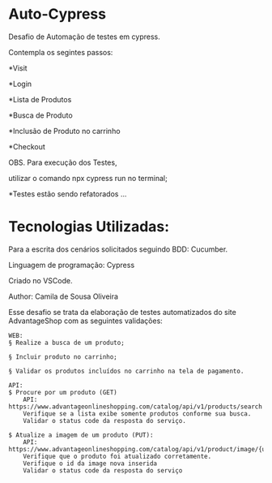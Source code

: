 # Auto-Cypress
 Desafio de Automação de testes em cypress.

 Contempla os segintes passos:
 
 *Visit
 
 *Login
 
 *Lista de Produtos
 
 *Busca de Produto
 
 *Inclusão de Produto no carrinho
 
 *Checkout

 OBS. Para execução dos Testes, 

 utilizar o comando npx cypress run no terminal;

 *Testes estão sendo refatorados ...

# Tecnologias Utilizadas:
Para a escrita dos cenários solicitados seguindo BDD: Cucumber.

Linguagem de programação: Cypress

 Criado no VSCode.

 Author: Camila de Sousa Oliveira

Esse desafio se trata da elaboração de testes automatizados do site AdvantageShop com as seguintes validações:
  
    WEB:
    § Realize a busca de um produto;

    § Incluir produto no carrinho;

    § Validar os produtos incluídos no carrinho na tela de pagamento.

    API:
    $ Procure por um produto (GET)
        API: https://www.advantageonlineshopping.com/catalog/api/v1/products/search
        Verifique se a lista exibe somente produtos conforme sua busca.
        Validar o status code da resposta do serviço.

    $ Atualize a imagem de um produto (PUT):
        API: https://www.advantageonlineshopping.com/catalog/api/v1/product/image/{userId}/{source}/{color}
        Verifique que o produto foi atualizado corretamente.
        Verifique o id da image nova inserida
        Validar o status code da resposta do serviço

